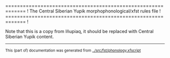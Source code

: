 ============================================================= !
The Central Siberian Yupik morphophonological/xfst rules file !
============================================================= !

Note that this is a copy from Iñupiaq, it should be replaced with Central Siberian Yupik content.






















* * *
<small>This (part of) documentation was generated from [../src/fst/phonology.xfscript](http://github.com/giellalt/lang-ess/blob/main/../src/fst/phonology.xfscript)</small>